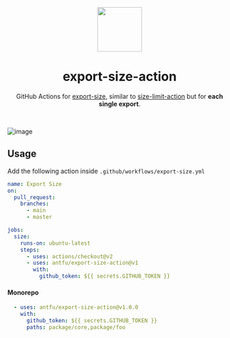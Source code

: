 <p align='center'>
  <img src='https://avatars0.githubusercontent.com/u/44036562?s=200&v=4' width='100'>
</p>

<h1 align='center'>export-size-action</h1>

<p align='center'>
  GitHub Actions for <a href='https://github.com/antfu/export-size'>export-size</a>, similar to <a href='https://github.com/andresz1/size-limit-action'>size-limit-action</a> but for <b>each single export</b>.
</p>

<br>

![image](https://user-images.githubusercontent.com/11247099/98110849-b1d28600-1eda-11eb-9fae-c0ed2216f5b1.png)

## Usage

Add the following action inside `.github/workflows/export-size.yml`

```yaml
name: Export Size
on:
  pull_request:
    branches:
      - main
      - master

jobs:
  size:
    runs-on: ubuntu-latest
    steps:
      - uses: actions/checkout@v2
      - uses: antfu/export-size-action@v1
        with:
          github_token: ${{ secrets.GITHUB_TOKEN }}
```

#### Monorepo

```yaml
  - uses: antfu/export-size-action@v1.0.0
    with:
      github_token: ${{ secrets.GITHUB_TOKEN }}
      paths: package/core,package/foo
```
